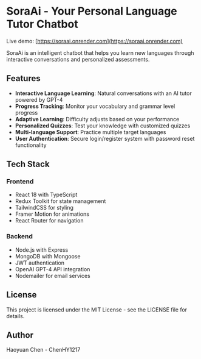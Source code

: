 # SoraAi - Your Personal Language Tutor Chatbot

Live demo: [https://soraai.onrender.com](https://soraai.onrender.com)

SoraAi is an intelligent chatbot that helps you learn new languages through interactive conversations and personalized assessments.

## Features

- **Interactive Language Learning**: Natural conversations with an AI tutor powered by GPT-4
- **Progress Tracking**: Monitor your vocabulary and grammar level progress
- **Adaptive Learning**: Difficulty adjusts based on your performance
- **Personalized Quizzes**: Test your knowledge with customized quizzes
- **Multi-language Support**: Practice multiple target languages
- **User Authentication**: Secure login/register system with password reset functionality

## Tech Stack

### Frontend
- React 18 with TypeScript
- Redux Toolkit for state management
- TailwindCSS for styling
- Framer Motion for animations
- React Router for navigation

### Backend
- Node.js with Express
- MongoDB with Mongoose
- JWT authentication
- OpenAI GPT-4 API integration
- Nodemailer for email services

## License

This project is licensed under the MIT License - see the LICENSE file for details.

## Author

Haoyuan Chen - ChenHY1217